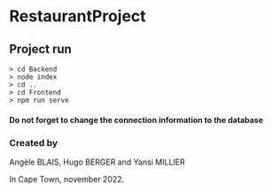 # RestaurantProject
## Project run
```
> cd Backend
> node index
> cd ..
> cd Frontend
> npm run serve
```
#### Do not forget to change the connection information to the database

### Created by
Angèle BLAIS, Hugo BERGER and Yansi MILLIER 

In Cape Town, november 2022.

